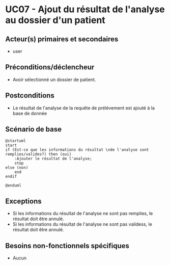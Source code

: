 # UC07 - Ajout du résultat de l'analyse au dossier d'un patient

## Acteur(s) primaires et secondaires

* user

## Préconditions/déclencheur

* Avoir sélectionné un dossier de patient.

## Postconditions

* Le résultat de l'analyse de la requête de prélévement est ajouté à la base de donnée

## Scénario de base

```plantuml
@startuml
start
if (Est-ce que les informations du résultat \nde l'analyse sont remplies/valides?) then (oui)
    :Ajouter le résultat de l'analyse;
    stop
else (non)
    end
endif

@enduml
```

## Exceptions

* Si les informations du résultat de l'analyse ne sont pas remplies, le résultat doit être annulé.
* Si les informations du résultat de l'analyse ne sont pas validess, le résultat doit être annulé.

## Besoins non-fonctionnels spécifiques

* Aucun

